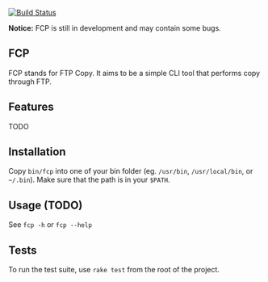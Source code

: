 
[![Build Status](https://travis-ci.org/gilliek/fcp.png?branch=master)](https://travis-ci.org/gilliek/fcp)

**Notice:** FCP is still in development and may contain some bugs.

## FCP

FCP stands for FTP Copy. It aims to be a simple CLI tool that performs copy
through FTP.

## Features

TODO

## Installation

Copy `bin/fcp` into one of your bin folder (eg. `/usr/bin`, `/usr/local/bin`,
or `~/.bin`). Make sure that the path is in your `$PATH`.

## Usage (TODO)

See `fcp -h` or `fcp --help`

## Tests

To run the test suite, use `rake test` from the root of the project.
